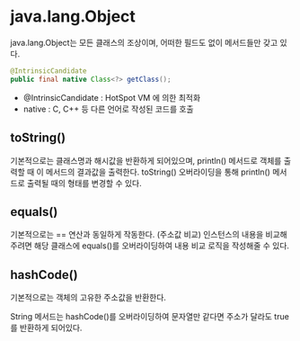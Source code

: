 # java.lang.Object

java.lang.Object는 모든 클래스의 조상이며, 어떠한 필드도 없이 메서드들만 갖고 있다. 

```java
@IntrinsicCandidate
public final native Class<?> getClass();
```
* @IntrinsicCandidate : HotSpot VM 에 의한 최적화
* native : C, C++ 등 다른 언어로 작성된 코드를 호출

## toString()
기본적으로는 클래스명과 해시값을 반환하게 되어있으며, println() 메서드로 객체를 출력할 때 이 메서드의 결과값을 출력한다.
toString() 오버라이딩을 통해 println() 메서드로 출력될 때의 형태를 변경할 수 있다.

## equals()
기본적으로는 == 연산과 동일하게 작동한다. (주소값 비교)
인스턴스의 내용을 비교해주려면 해당 클래스에 equals()를 오버라이딩하여 내용 비교 로직을 작성해줄 수 있다.

## hashCode()
기본적으로는 객체의 고유한 주소값을 반환한다.

String 메서드는 hashCode()를 오버라이딩하여 문자열만 같다면 주소가 달라도 true를 반환하게 되어있다.
